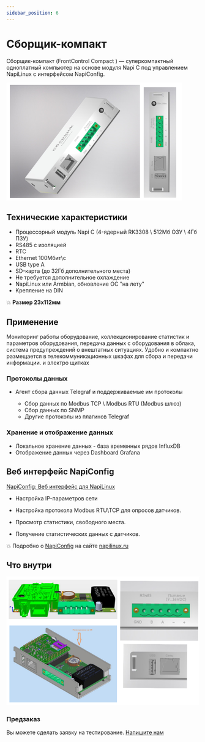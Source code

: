 ```yaml
---
sidebar_position: 6
---
```


# Сборщик-компакт

Сборщик-компакт (FrontControl Compact ) — суперкомпактный одноплатный компьютер на основе модуля Napi C под управлением NapiLinux c интерфейсом NapiConfig.

![frontcontrol compact](img-compact/c1.png)

## Технические характеристики

- Процессорный модуль Napi C (4-ядерный RK3308 \ 512Мб ОЗУ \ 4Гб ПЗУ)
- RS485 c изоляцией
- RTC
- Ethernet 100Мбит\с
- USB type A
- SD-карта (до 32Гб дополнительного места)
- Не требуется дополнительное охлаждение
- NapiLinux или Armbian, обновление ОС "на лету"
- Крепление на DIN

:boom: **Размер 23х112мм**

## Применение

Мониторинг работы оборудование, коллекционирование статистик и параметров оборудования, передача данных с оборудования в облака, система предупреждений о внештатных ситуациях. Удобно и компактно размещается в телекоммуникационных шкафах для сбора и передачи информации. 
и электро щитках

### Протоколы данных
- Агент сбора данных Telegraf и поддерживаемые им протоколы 

  - Сбор данных по Modbus TCP \ Modbus RTU (Modbus шлюз)
  - Сбор данных по SNMP 
  - Другие протоколы из плагинов Telegraf 
  
### Хранение и отображение данных

- Локальное хранение данных - база временных рядов InfluxDB
- Отображение данных через Dashboard Grafana


## Веб интерфейс NapiConfig

[NapiConfig: Веб интерфейс для NapiLinux](https://napilinux.ru/napiConfig)

- Настройка IP-параметров сети



- Настройка протокола Modbus RTU\TCP для опросов датчиков.


- Просмотр статистики, свободного места.


- Получение статистических данных с датчиков.
  
:boom: Подробно о [NapiConfig](https://napilinux.ru/napiConfig) на сайте [napilinux.ru](https://napilinux.ru/)

## Что внутри
  

![frontcontrol compact](img-compact/c2.png)


### Предзаказ 

Вы можете сделать заявку на тестирование. 
[Напишите нам](/contacts)

